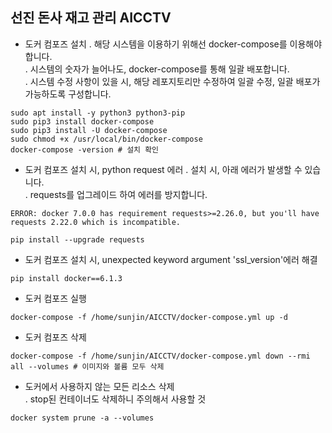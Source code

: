 ## 선진 돈사 재고 관리 AICCTV

- 도커 컴포즈 설치
. 해당 시스템을 이용하기 위해선 docker-compose를 이용해야 합니다. <br>
. 시스템의 숫자가 늘어나도, docker-compose를 통해 일괄 배포합니다. <br>
. 시스템 수정 사항이 있을 시, 해당 레포지토리만 수정하여 일괄 수정, 일괄 배포가 가능하도록 구성합니다. <br>

```
sudo apt install -y python3 python3-pip
sudo pip3 install docker-compose
sudo pip3 install -U docker-compose
sudo chmod +x /usr/local/bin/docker-compose
docker-compose -version # 설치 확인
```

- 도커 컴포즈 설치 시, python request 에러
. 설치 시, 아래 에러가 발생할 수 있습니다. <br>
. requests를 업그레이드 하여 에러를 방지합니다. <br>

```
ERROR: docker 7.0.0 has requirement requests>=2.26.0, but you'll have requests 2.22.0 which is incompatible.
```

```
pip install --upgrade requests
```

- 도커 컴포즈 설치 시, unexpected keyword argument 'ssl_version'에러 해결

```
pip install docker==6.1.3
```

- 도커 컴포즈 실행

```
docker-compose -f /home/sunjin/AICCTV/docker-compose.yml up -d
```

- 도커 컴포즈 삭제

```
docker-compose -f /home/sunjin/AICCTV/docker-compose.yml down --rmi all --volumes # 이미지와 볼륨 모두 삭제
```

- 도커에서 사용하지 않는 모든 리소스 삭제 <br>
. stop된 컨테이너도 삭제하니 주의해서 사용할 것 <br>

```
docker system prune -a --volumes
```